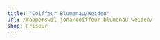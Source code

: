 ```yaml
---
title: "Coiffeur Blumenau/Weiden"
url: /rapperswil-jona/coiffeur-blumenau-weiden/
shop: Friseur
---
```

